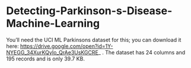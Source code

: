 # Detecting-Parkinson-s-Disease-Machine-Learning

You’ll need the UCI ML Parkinsons dataset for this; you can download it here: https://drive.google.com/open?id=1Y-NYEGG_34XurKQyIo_QrAe3UsKGCRE_ . The dataset has 24 columns and 195 records and is only 39.7 KB.
